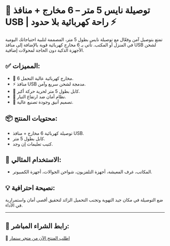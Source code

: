 # 🔌 توصيلة نايس 5 متر – 6 مخارج + منافذ USB | راحة كهربائية بلا حدود ⚡

تمتع بتوصيل آمن وفعّال مع توصيلة نايس بطول 5 متر، المصممة لتلبية احتياجاتك اليومية في المنزل أو المكتب. تأتي بـ 6 مخارج كهربائية قوية بالإضافة إلى منافذ USB لشحن الأجهزة الذكية دون الحاجة لمحولات إضافية.

## ✅ المميزات:
- 🔌 6 مخارج كهربائية عالية التحمل.
- ⚡ منافذ USB مدمجة لشحن سريع وآمن.
- 📏 كابل بطول 5 متر لحرية حركة أكبر.
- 🧯 نظام أمان ضد ارتفاع التيار.
- 🖤 تصميم أنيق وجودة تصنيع عالية.

## 📦 محتويات المنتج:
- توصيلة كهربائية 6 مخارج + منافذ USB.
- كابل بطول 5 متر.
- كتيب تعليمات إن وجد.

## 🏡 الاستخدام المثالي:
- المكاتب، غرف المعيشة، أجهزة التلفزيون، شواحن الجوالات، أجهزة الكمبيوتر.

## 💡 نصيحة احترافية:
ضع التوصيلة في مكان جيد التهوية وتجنب التحميل الزائد لتحقيق أقصى أمان واستمرارية في الأداء.

---

## 🛒 رابط الشراء المباشر:
🔗 [اطلب المنتج الآن من متجر سنمار](https://sanmar.sa/ar/YgVDRjm)
